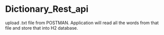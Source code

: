 # Dictionary_Rest_api
upload .txt file from POSTMAN. Application will read all the words from that file and store that into H2 database.
